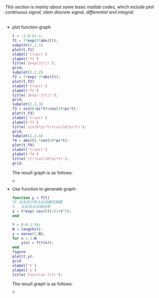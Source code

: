 ###### 	This section is mainly about some basic matlab codes, which include plot continuous signal, stem discrete signal, differential and integral.

- plot function graph

  ```matlab
  t = -1:0.01:1;
  f1 = 2*exp(3*abs(t));
  subplot(2,2,1)
  plot(t,f1)
  xlabel('t(sec)')
  ylabel('f1')
  title('2exp(3|t|)');
  grid;
  subplot(2,2,2)
  f2 = 2*exp(-3*abs(t));
  plot(t,f2)
  xlabel('t(sec)')
  ylabel('f2')
  title('2exp(-3|t|)');
  grid;
  subplot(2,2,3)
  f3 = sin(6*pi*t)+cos(10*pi*t);
  plot(t,f3)
  xlabel('t(sec)')
  ylabel('f3')
  title('sin(6*pi*t)+cos(10*pi*t)');
  grid;
  subplot(2,2,4)
  f4 = abs(t).*cos(10*pi*t);
  plot(t,f4)
  xlabel('t(sec)')
  ylabel('f4')
  title('|t|*cos(10*pi*t)');
  grid;
  ```

  The result graph is as follows:

  <img src="[E:\各种学习资料\研究生阶段\MATLAB\matlab_personal_practice\Communicaiton_principle\determinate signal\priodic signal\signal_and_system\continuous_time_signal\1.jpg](https://github.com/Communicator-Z/Communication_Principle/blob/main/picture/1.jpg)" style="zoom: 50%;" />

- Use function to generate graph:

  ```matlab
  function y = f(t)
  %F 此处显示有关此函数的摘要
  %   此处显示详细说明
  y = t*exp(-cos(t))/(1+t^2);
  end
  ```

  ```matlab
  t = 0:0.1:50;
  N = length(t);
  y = zeros(1,N);
  for n = 1:N
      y(n) = f(t(n));
  end
  figure
  plot(t,y);
  grid
  xlabel('t')
  ylabel('y')
  title('Function f(t)');
  ```

  The result graph is as follows:

  <img src="E:\各种学习资料\研究生阶段\MATLAB\matlab_personal_practice\Communicaiton_principle\determinate signal\priodic signal\signal_and_system\continuous_time_signal\2.jpg" style="zoom:50%;" />

  

